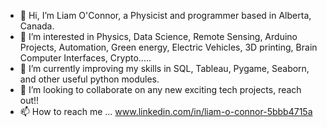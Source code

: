 - 👋 Hi, I’m Liam O'Connor, a Physicist and programmer based in Alberta, Canada.
- 👀 I’m interested in Physics, Data Science, Remote Sensing, Arduino Projects, Automation, Green energy, Electric Vehicles, 3D printing, Brain Computer Interfaces, Crypto.....
- 🌱 I’m currently improving my skills in SQL, Tableau, Pygame, Seaborn, and other useful python modules.
- 💞️ I’m looking to collaborate on any new exciting tech projects, reach out!!
- 📫 How to reach me ... www.linkedin.com/in/liam-o-connor-5bbb4715a
                          

<!---
OConnorsphysics/OConnorsphysics is a ✨ special ✨ repository because its `README.md` (this file) appears on your GitHub profile.
You can click the Preview link to take a look at your changes.
--->
